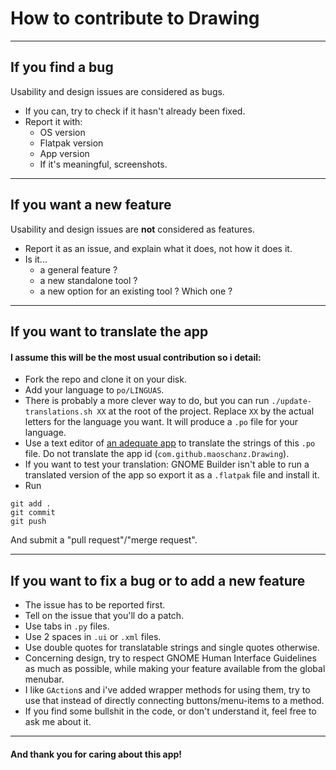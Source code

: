 # How to contribute to Drawing

----

## If you find a bug

Usability and design issues are considered as bugs.

- If you can, try to check if it hasn't already been fixed.
- Report it with:
	- OS version
	- Flatpak version
	- App version
	- If it's meaningful, screenshots.

----

## If you want a new feature

Usability and design issues are **not** considered as features.

- Report it as an issue, and explain what it does, not how it does it.
- Is it...
	- a general feature ?
	- a new standalone tool ?
	- a new option for an existing tool ? Which one ?

----

## If you want to translate the app

#### I assume this will be the most usual contribution so i detail:

- Fork the repo and clone it on your disk.
- Add your language to `po/LINGUAS`.
- There is probably a more clever way to do, but you can run `./update-translations.sh XX` at the root of the project. Replace `XX` by the actual letters for the language you want. It will produce a `.po` file for your language.
- Use a text editor of [an adequate app](https://flathub.org/apps/details/org.gnome.Gtranslator) to translate the strings of this `.po` file. Do not translate the app id (`com.github.maoschanz.Drawing`).
- If you want to test your translation: GNOME Builder isn't able to run a translated version of the app so export it as a `.flatpak` file and install it.
- Run
```
git add .
git commit
git push
```
And submit a "pull request"/"merge request".

----

## If you want to fix a bug or to add a new feature

<!-- TODO explain the structure of the code here ? -->

- The issue has to be reported first.
- Tell on the issue that you'll do a patch.
- Use tabs in `.py` files.
- Use 2 spaces in `.ui` or `.xml` files.
- Use double quotes for translatable strings and single quotes otherwise.
- Concerning design, try to respect GNOME Human Interface Guidelines as much as possible, while making your feature available from the global menubar.
- I like `GAction`s and i've added wrapper methods for using them, try to use that instead of directly connecting buttons/menu-items to a method.
- If you find some bullshit in the code, or don't understand it, feel free to ask me about it.

----

#### And thank you for caring about this app!

